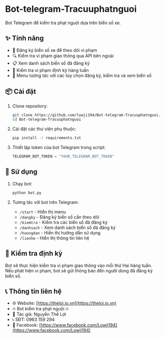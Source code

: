 # Bot-telegram-Tracuuphatnguoi

Bot Telegram để kiểm tra phạt nguội dựa trên biển số xe.

## ✨ Tính năng

- 🚗 Đăng ký biển số xe để theo dõi vi phạm
- 🔍 Kiểm tra vi phạm giao thông qua API bên ngoài
- 📋 Xem danh sách biển số đã đăng ký
- 📅 Kiểm tra vi phạm định kỳ hàng tuần
- 📲 Menu tương tác với các tùy chọn đăng ký, kiểm tra và xem biển số

## 📦 Cài đặt

1. Clone repository:
    ```bash
    git clone https://github.com/lowji194/Bot-telegram-Tracuuphatnguoi.git
    cd Bot-telegram-Tracuuphatnguoi
    ```

2. Cài đặt các thư viện phụ thuộc:
    ```bash
    pip install -r requirements.txt
    ```

3. Thiết lập token của bot Telegram trong script:
    ```python
    TELEGRAM_BOT_TOKEN = "YOUR_TELEGRAM_BOT_TOKEN"
    ```

## 🚀 Sử dụng

1. Chạy bot:
    ```bash
    python bot.py
    ```

2. Tương tác với bot trên Telegram:
    - `/start` - Hiển thị menu
    - `/dangky` - Đăng ký biển số cần theo dõi
    - `/kiemtra` - Kiểm tra các biển số đã đăng ký
    - `/danhsach` - Xem danh sách biển số đã đăng ký
    - `/huongdan` - Hiển thị hướng dẫn sử dụng
    - `/lienhe` - Hiển thị thông tin liên hệ

## 📅 Kiểm tra định kỳ

Bot sẽ thực hiện kiểm tra vi phạm giao thông vào mỗi thứ Hai hàng tuần. Nếu phát hiện vi phạm, bot sẽ gửi thông báo đến người dùng đã đăng ký biển số.

## 📞 Thông tin liên hệ

- 🌐 Website: [https://theloi.io.vn](https://theloi.io.vn)
- 🔥 Bot kiểm tra phạt nguội 🔥
- 👤 Tác giả: Nguyễn Thế Lợi
- 📞 SĐT: 0963 159 294
- 👮 Facebook: [https://www.facebook.com/Lowji194](https://www.facebook.com/Lowji194)
